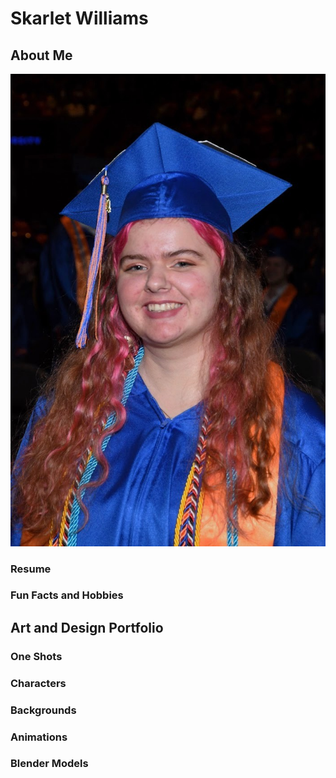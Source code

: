 # Skarlet Williams

## About Me
<img src="images/prof_grad_photo.jpg" alt="Photo of Skarlet at Graduation">


### Resume 

### Fun Facts and Hobbies

## Art and Design Portfolio

### One Shots

### Characters

### Backgrounds

### Animations

### Blender Models

